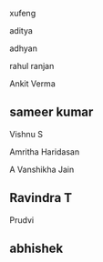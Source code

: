 xufeng

aditya

adhyan

rahul ranjan

Ankit Verma

## sameer kumar

Vishnu S

Amritha Haridasan

A Vanshikha Jain

## Ravindra T

Prudvi

## abhishek
